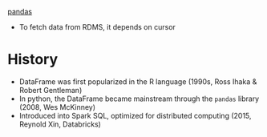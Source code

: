 



[pandas](https://github.com/davidkhala/py-data/wiki/Pandas)
- To fetch data from RDMS, it depends on cursor  
# History
- DataFrame was first popularized in the R language (1990s, Ross Ihaka & Robert Gentleman)
- In python, the DataFrame became mainstream through the `pandas` library (2008, Wes McKinney)
- Introduced into Spark SQL, optimized for distributed computing (2015, Reynold Xin, Databricks)
